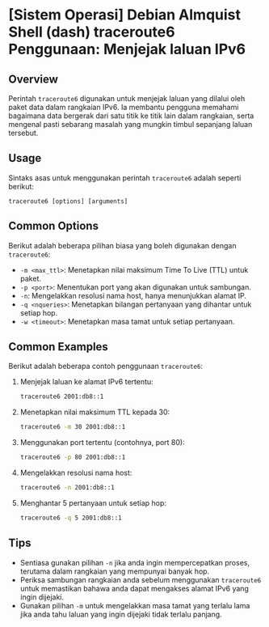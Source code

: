 # [Sistem Operasi] Debian Almquist Shell (dash) traceroute6 Penggunaan: Menjejak laluan IPv6

## Overview
Perintah `traceroute6` digunakan untuk menjejak laluan yang dilalui oleh paket data dalam rangkaian IPv6. Ia membantu pengguna memahami bagaimana data bergerak dari satu titik ke titik lain dalam rangkaian, serta mengenal pasti sebarang masalah yang mungkin timbul sepanjang laluan tersebut.

## Usage
Sintaks asas untuk menggunakan perintah `traceroute6` adalah seperti berikut:

```
traceroute6 [options] [arguments]
```

## Common Options
Berikut adalah beberapa pilihan biasa yang boleh digunakan dengan `traceroute6`:

- `-m <max_ttl>`: Menetapkan nilai maksimum Time To Live (TTL) untuk paket.
- `-p <port>`: Menentukan port yang akan digunakan untuk sambungan.
- `-n`: Mengelakkan resolusi nama host, hanya menunjukkan alamat IP.
- `-q <nqueries>`: Menetapkan bilangan pertanyaan yang dihantar untuk setiap hop.
- `-w <timeout>`: Menetapkan masa tamat untuk setiap pertanyaan.

## Common Examples
Berikut adalah beberapa contoh penggunaan `traceroute6`:

1. Menjejak laluan ke alamat IPv6 tertentu:
   ```bash
   traceroute6 2001:db8::1
   ```

2. Menetapkan nilai maksimum TTL kepada 30:
   ```bash
   traceroute6 -m 30 2001:db8::1
   ```

3. Menggunakan port tertentu (contohnya, port 80):
   ```bash
   traceroute6 -p 80 2001:db8::1
   ```

4. Mengelakkan resolusi nama host:
   ```bash
   traceroute6 -n 2001:db8::1
   ```

5. Menghantar 5 pertanyaan untuk setiap hop:
   ```bash
   traceroute6 -q 5 2001:db8::1
   ```

## Tips
- Sentiasa gunakan pilihan `-n` jika anda ingin mempercepatkan proses, terutama dalam rangkaian yang mempunyai banyak hop.
- Periksa sambungan rangkaian anda sebelum menggunakan `traceroute6` untuk memastikan bahawa anda dapat mengakses alamat IPv6 yang ingin dijejaki.
- Gunakan pilihan `-m` untuk mengelakkan masa tamat yang terlalu lama jika anda tahu laluan yang ingin dijejaki tidak terlalu panjang.